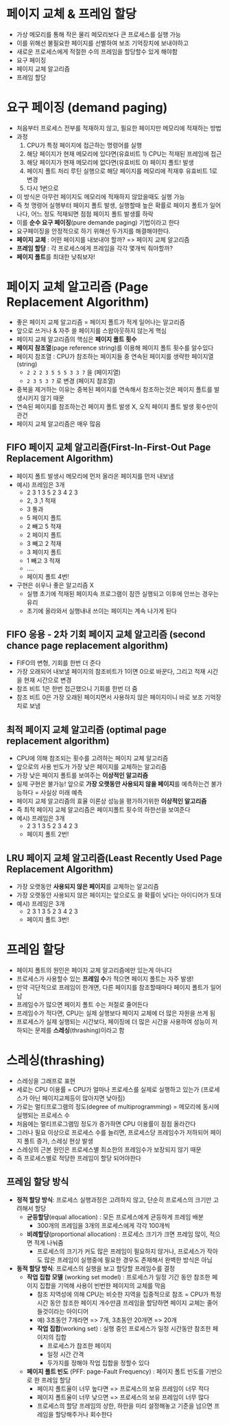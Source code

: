 # 페이지 교체 & 프레임 할당

- 가상 메모리를 통해 작은 물리 메모리보다 큰 프로세스를 실행 가능
- 이를 위해선 불필요한 페이지를 선별하여 보조 기억장치에 보내야하고
- 새로운 프로세스에게 적절한 수의 프레임을 할당할수 있게 해야함
- 요구 페이징
- 페이지 교체 알고리즘
- 프레임 할당

# 요구 페이징 (demand paging)

- 처음부터 프로세스 전부를 적재하지 않고, 필요한 페이지만 메모리에 적재하는 방법
- 과정
  1. CPU가 특정 페이지에 접근하는 명령어를 실행
  2. 해당 페이지가 현재 메모리에 있다면(유효비트 1) CPU는 적재된 프레임에 접근
  3. 해당 페이지가 현재 메모리에 없다면(유효비트 0) 페이지 폴트! 발생
  4. 페이지 폴트 처리 루틴 실행으로 해당 페이지를 메모리에 적재후 유효비트 1로 변경
  5. 다시 1번으로
- 이 방식은 아무런 페이지도 메모리에 적재하지 않았을때도 실행 가능
- 즉 첫 명령어 실행부터 페이지 폴트 발생, 실행할때 높은 확률로 페이지 폴트가 일어나다, 어느 정도 적재되면 점점 페이지 폴트 발생률 하락
- 이를 **순수 요구 페이징**(pure demande paging) 기법이라고 한다
- 요구페이징을 안정적으로 하기 위해선 두가지를 해결해야한다.
- **페이지 교체** : 어떤 페이지를 내보내야 할까? => 페이지 교체 알고리즘
- **프레임 할당** : 각 프로세스에게 프레임을 각각 몇개씩 줘야할까?
- **페이지 폴트**를 최대한 낮춰보자!

# 페이지 교체 알고리즘 (Page Replacement Algorithm)

- 좋은 페이지 교체 알고리즘 = 페이지 폴트가 적게 일어나는 알고리즘
- 앞으로 쓰거나 & 자주 쓸 페이지를 스왑아웃하지 않는게 핵심
- 페이지 교체 알고리즘의 핵심은 **페이지 폴트 횟수**
- **페이지 참조열**(page reference string)를 이용해 페이지 폴트 횟수를 알수있다
- 페이지 참조열 : CPU가 참조하는 페이지들 중 연속된 페이지를 생략한 페이지열(string)
  - `2 2 2 3 5 5 5 3 3 7` 을 (페이지열)
  - `2 3 5 3 7` 로 변경 (페이지 참조열)
- 중복을 제거하는 이유는 중복된 페이지를 연속해서 참조하는것은 페이지 폴트를 발생시키지 않기 때문
- 연속된 페이지를 참조하는건 페이지 폴트 발생 X, 오직 페이지 폴트 발생 횟수만이 관건
- 페이지 교체 알고리즘은 매우 많음

## FIFO 페이지 교체 알고리즘(First-In-First-Out Page Replacement Algorithm)

- 페이지 폴트 발생시 메모리에 먼저 올라온 페이지를 먼저 내보냄
- 예시) 프레임은 3개
  - 2 3 1 3 5 2 3 4 2 3
  - 2, 3 ,1 적재
  - 3 통과
  - 5 페이지 폴트
  - 2 빼고 5 적재
  - 2 페이지 폴트
  - 3 빼고 2 적재
  - 3 페이지 폴트
  - 1 빼고 3 적재
  - ....
  - 페이지 폴트 4번!
- 구현은 쉬우나 좋은 알고리즘 X
  - 실행 초기에 적재된 페이지속 프로그램이 잠깐 실행되고 이후에 안쓰는 경우는 유리
  - 초기에 올라와서 실행내내 쓰이는 페이지는 계속 나가게 된다

## FIFO 응용 - 2차 기회 페이지 교체 알고리즘 (second chance page replacement algorithm)

- FIFO의 변형, 기회를 한번 더 준다
- 가장 오래되어 내보낼 페이지의 참조비트가 1이면 0으로 바꾼다, 그리고 적재 시간을 현재 시간으로 변경
- 참조 비트 1은 한번 접근했으니 기회를 한번 더 줌
- 참조 비트 0은 가장 오래된 페이지면서 사용하지 않은 페이지이니 바로 보조 기억장치로 보냄

## 최적 페이지 교체 알고리즘 (optimal page replacement algorithm)

- CPU에 의해 참조되는 횟수를 고려하는 페이지 교체 알고리즘
- 앞으로의 사용 빈도가 가장 낮은 페이지를 교체하는 알고리즘
- 가장 낮은 페이지 폴트를 보여주는 **이상적인 알고리즘**
- 실제 구현은 불가능! 앞으로 **가장 오랫동안 사용되지 않을 페이지**를 예측하는건 불가능하다 = 사실상 미래 예측
- 페이지 교체 알고리즘의 효율 이론상 성능을 평가하기위한 **이상적인 알고리즘**
- 즉 최적 페이지 교체 알고리즘은 페이지폴트 횟수의 하한선을 보여준다
- 예시) 프레임은 3개
  - 2 3 1 3 5 2 3 4 2 3
  - 페이지 폴트 2번!

## LRU 페이지 교체 알고리즘(Least Recently Used Page Replacement Algorithm)

- 가장 오랫동안 **사용되지 않은 페이지**를 교체하는 알고리즘
- 가장 오랫동안 사용되지 않은 페이지는 앞으로도 쓸 확률이 낮다는 아이디어가 토대
- 예시) 프레임은 3개
  - 2 3 1 3 5 2 3 4 2 3
  - 페이지 폴트 3번!

# 프레임 할당

- 페이지 폴트의 원인은 페이지 교체 알고리즘에만 있는게 아니다
- 프로세스가 사용할수 있는 **프레임 수**가 적으면 페이지 폴트는 자주 발생!
- 만약 극단적으로 프레임이 한개면, 다른 페이지를 참조할때마다 페이지 폴트가 일어남
- 프레임수가 많으면 페이지 폴트 수는 저절로 줄어든다
- 프레임수가 적다면, CPU는 실제 실행보다 페이지 교체에 더 많은 자원을 쓰게 됨
- 프로세스가 실제 실행되는 시간보다, 페이징에 더 많은 시간을 사용하여 성능이 저하되는 문제를 **스레싱**(thrashing)이라고 함

# 스레싱(thrashing)

- 스레싱을 그래프로 표현
- 세로는 CPU 이용률 = CPU가 얼마나 프로세스를 실제로 실행하고 있는가 (프로세스가 아닌 페이지교체등이 많아지면 낮아짐)
- 가로는 멀티프로그램의 정도(degree of multiprogramming) = 메모리에 동시에 실행되는 프로세스 수
- 처음에는 멀티프로그램밍 정도가 증가하면 CPU 이용률이 점점 올라간다
- 그러나 필요 이상으로 프로세스 수를 늘리면, 프로세스당 프레임수가 저하되어 페이지 폴트 증가, 스레싱 현상 발생
- 스레싱의 근본 원인은 프로세스별 최소한의 프레임수가 보장되지 않기 때문
- 즉 프로세스별로 적당한 프레임이 할당 되어야한다

## 프레임 할당 방식

- **정적 할당 방식**: 프로세스 실행과정은 고려하지 않고, 단순히 프로세스의 크기만 고려해서 할당
  - **균등할당**(equal allocation) : 모든 프로세스에게 균등하게 프레임 배분
    - 300개의 프레임을 3개의 프로세스에게 각각 100개씩
  - **비례할당**(proportional allocation) : 프로세스 크기가 크면 프레임 많이, 적으면 적게 나눠줌
    - 프로세스의 크기가 커도 많은 프레임이 필요하지 않거나, 프로세스가 작아도 많은 프레임이 실행중에 필요한 경우도 존재해서 완벽한 방식은 아님
- **동적 할당 방식**: 프로세스의 실행을 보고 할당할 프레임수를 결정
  - **작업 집합 모델** (working set model) : 프로세스가 일정 기간 동안 참조한 페이지 집합을 기억해 사용이 빈번한 페이지의 교체를 막음
    - 참조 지역성에 의해 CPU는 비슷한 지역을 집중적으로 참조 = CPU가 특정 시간 동안 참조한 페이지 개수만큼 프레임을 할당하면 페이지 교체는 줄어들것이라는 아이디어
    - 예) 3초동안 7개라면 => 7개, 3초동안 20개면 => 20개
    - **작업 집합**(working set) : 실행 중인 프로세스가 일정 시간동안 참조한 페이지의 집합
      - 프로세스가 참조한 페이지
      - 일정 시간 간격
      - 두가지를 정해야 작업 집합을 정할수 있다
  - **페이지 폴트 빈도** (PFF: page-Fault Frequency) : 페이지 폴트 빈도를 기반으로 한 프레임 할당
    - 페이지 폴트율이 너무 높다면 => 프로세스의 보유 프레임이 너무 적다
    - 페이지 폴트율이 너무 낮으면 => 프로세스의 보유 프레임이 너무 많다
    - 프로세스의 할당 프레임의 상한, 하한을 미리 설정해놓고 기준을 넘으면 프레임을 할당해주거나 회수한다
